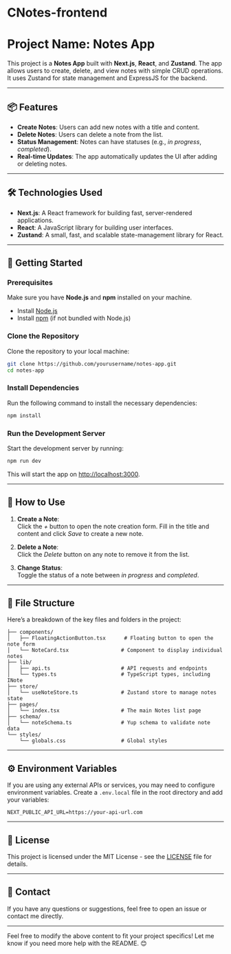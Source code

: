 # CNotes-frontend

# Project Name: Notes App

This project is a **Notes App** built with **Next.js**, **React**, and **Zustand**. The app allows users to create, delete, and view notes with simple CRUD operations. It uses Zustand for state management and ExpressJS for the backend.

---

## 📦 **Features**

- **Create Notes**: Users can add new notes with a title and content.
- **Delete Notes**: Users can delete a note from the list.
- **Status Management**: Notes can have statuses (e.g., *in progress*, *completed*).
- **Real-time Updates**: The app automatically updates the UI after adding or deleting notes.

---

## 🛠 **Technologies Used**

- **Next.js**: A React framework for building fast, server-rendered applications.
- **React**: A JavaScript library for building user interfaces.
- **Zustand**: A small, fast, and scalable state-management library for React.

---

## 🚀 **Getting Started**

### **Prerequisites**

Make sure you have **Node.js** and **npm** installed on your machine.

- Install [Node.js](https://nodejs.org/)
- Install [npm](https://www.npmjs.com/get-npm) (if not bundled with Node.js)

### **Clone the Repository**

Clone the repository to your local machine:

```bash
git clone https://github.com/yourusername/notes-app.git
cd notes-app
```

### **Install Dependencies**

Run the following command to install the necessary dependencies:

```bash
npm install
```

### **Run the Development Server**

Start the development server by running:

```bash
npm run dev
```

This will start the app on [http://localhost:3000](http://localhost:3000).

---

## 🔧 **How to Use**

1. **Create a Note**:  
   Click the *+* button to open the note creation form. Fill in the title and content and click *Save* to create a new note.

2. **Delete a Note**:  
   Click the *Delete* button on any note to remove it from the list.

3. **Change Status**:  
   Toggle the status of a note between *in progress* and *completed*.

---

## 📑 **File Structure**

Here’s a breakdown of the key files and folders in the project:

```
├── components/
│   ├── FloatingActionButton.tsx      # Floating button to open the note form
│   └── NoteCard.tsx                 # Component to display individual notes
├── lib/
│   ├── api.ts                       # API requests and endpoints
│   └── types.ts                     # TypeScript types, including INote
├── store/
│   └── useNoteStore.ts              # Zustand store to manage notes state
├── pages/
│   └── index.tsx                    # The main Notes list page
├── schema/
│   └── noteSchema.ts                # Yup schema to validate note data
└── styles/
    └── globals.css                  # Global styles
```

---

## ⚙️ **Environment Variables**

If you are using any external APIs or services, you may need to configure environment variables. Create a `.env.local` file in the root directory and add your variables:

```env
NEXT_PUBLIC_API_URL=https://your-api-url.com
```

---

## 📝 **License**

This project is licensed under the MIT License - see the [LICENSE](LICENSE) file for details.

---

## 📧 **Contact**

If you have any questions or suggestions, feel free to open an issue or contact me directly.

---

Feel free to modify the above content to fit your project specifics! Let me know if you need more help with the README. 😊
